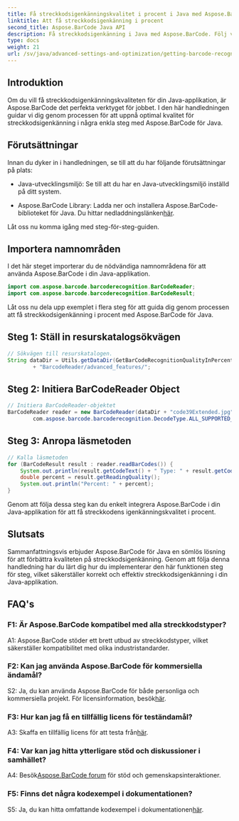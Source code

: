 ```yaml
---
title: Få streckkodsigenkänningskvalitet i procent i Java med Aspose.BarCode
linktitle: Att få streckkodsigenkänning i procent
second_title: Aspose.BarCode Java API
description: Få streckkodsigenkänning i Java med Aspose.BarCode. Följ vår steg-för-steg-guide för optimala resultat.
type: docs
weight: 21
url: /sv/java/advanced-settings-and-optimization/getting-barcode-recognition-quality-percent/
---
```

## Introduktion

Om du vill få streckkodsigenkänningskvaliteten för din Java-applikation, är Aspose.BarCode det perfekta verktyget för jobbet. I den här handledningen guidar vi dig genom processen för att uppnå optimal kvalitet för streckkodsigenkänning i några enkla steg med Aspose.BarCode för Java.

## Förutsättningar

Innan du dyker in i handledningen, se till att du har följande förutsättningar på plats:

- Java-utvecklingsmiljö: Se till att du har en Java-utvecklingsmiljö inställd på ditt system.

-  Aspose.BarCode Library: Ladda ner och installera Aspose.BarCode-biblioteket för Java. Du hittar nedladdningslänken[här](https://releases.aspose.com/barcode/java/).

Låt oss nu komma igång med steg-för-steg-guiden.

## Importera namnområden

I det här steget importerar du de nödvändiga namnområdena för att använda Aspose.BarCode i din Java-applikation.

```java
import com.aspose.barcode.barcoderecognition.BarCodeReader;
import com.aspose.barcode.barcoderecognition.BarCodeResult;


```

Låt oss nu dela upp exemplet i flera steg för att guida dig genom processen att få streckkodsigenkänning i procent med Aspose.BarCode för Java.

## Steg 1: Ställ in resurskatalogsökvägen

```java
// Sökvägen till resurskatalogen.
String dataDir = Utils.getDataDir(GetBarCodeRecognitionQualityInPercent.class)
		+ "BarcodeReader/advanced_features/";
```

## Steg 2: Initiera BarCodeReader Object

```java
// Initiera BarCodeReader-objektet
BarCodeReader reader = new BarCodeReader(dataDir + "code39Extended.jpg",
		com.aspose.barcode.barcoderecognition.DecodeType.ALL_SUPPORTED_TYPES);
```

## Steg 3: Anropa läsmetoden

```java
// Kalla läsmetoden
for (BarCodeResult result : reader.readBarCodes()) {
	System.out.println(result.getCodeText() + " Type: " + result.getCodeType());
	double percent = result.getReadingQuality();
	System.out.println("Percent: " + percent);
}
```

Genom att följa dessa steg kan du enkelt integrera Aspose.BarCode i din Java-applikation för att få streckkodens igenkänningskvalitet i procent.

## Slutsats

Sammanfattningsvis erbjuder Aspose.BarCode för Java en sömlös lösning för att förbättra kvaliteten på streckkodsigenkänning. Genom att följa denna handledning har du lärt dig hur du implementerar den här funktionen steg för steg, vilket säkerställer korrekt och effektiv streckkodsigenkänning i din Java-applikation.

## FAQ's

### F1: Är Aspose.BarCode kompatibel med alla streckkodstyper?

A1: Aspose.BarCode stöder ett brett utbud av streckkodstyper, vilket säkerställer kompatibilitet med olika industristandarder.

### F2: Kan jag använda Aspose.BarCode för kommersiella ändamål?

 S2: Ja, du kan använda Aspose.BarCode för både personliga och kommersiella projekt. För licensinformation, besök[här](https://purchase.aspose.com/buy).

### F3: Hur kan jag få en tillfällig licens för teständamål?

A3: Skaffa en tillfällig licens för att testa från[här](https://purchase.aspose.com/temporary-license/).

### F4: Var kan jag hitta ytterligare stöd och diskussioner i samhället?

 A4: Besök[Aspose.BarCode forum](https://forum.aspose.com/c/barcode/13) för stöd och gemenskapsinteraktioner.

### F5: Finns det några kodexempel i dokumentationen?

 S5: Ja, du kan hitta omfattande kodexempel i dokumentationen[här](https://reference.aspose.com/barcode/java/).